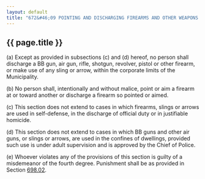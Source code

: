 ---
layout: default 
title: "672&#46;09 POINTING AND DISCHARGING FIREARMS AND OTHER WEAPONS."---

{{ page.title }}
----------------

​(a) Except as provided in subsections (c) and (d) hereof, no person
shall discharge a BB gun, air gun, rifle, shotgun, revolver, pistol or
other firearm, or make use of any sling or arrow, within the corporate
limits of the Municipality.

​(b) No person shall, intentionally and without malice, point or aim a
firearm at or toward another or discharge a firearm so pointed or aimed.

​(c) This section does not extend to cases in which firearms, slings or
arrows are used in self-defense, in the discharge of official duty or in
justifiable homicide.

​(d) This section does not extend to cases in which BB guns and other
air guns, or slings or arrows, are used in the confines of dwellings,
provided such use is under adult supervision and is approved by the
Chief of Police.

​(e) Whoever violates any of the provisions of this section is guilty of
a misdemeanor of the fourth degree. Punishment shall be as provided in
Section [698.02](38e2f631.html).
